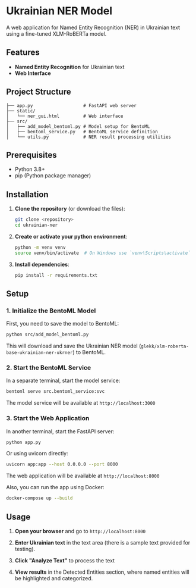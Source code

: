 # Ukrainian NER Model

A web application for Named Entity Recognition (NER) in Ukrainian text using a fine-tuned XLM-RoBERTa model.

## Features

- **Named Entity Recognition** for Ukrainian text
- **Web Interface**

## Project Structure

```
├── app.py                   # FastAPI web server
├── static/
│   └── ner_gui.html         # Web interface
├── src/
│   ├── add_model_bentoml.py # Model setup for BentoML
│   ├── bentoml_service.py   # BentoML service definition
│   └── utils.py             # NER result processing utilities
```

## Prerequisites

- Python 3.8+
- pip (Python package manager)

## Installation

1. **Clone the repository** (or download the files):
   ```bash
   git clone <repository>
   cd ukrainian-ner
   ```

2. **Create or activate your python environment**:
   ```bash
   python -m venv venv
   source venv/bin/activate  # On Windows use `venv\Scripts\activate`
   ```

3. **Install dependencies**:
   ```bash
   pip install -r requirements.txt
   ```

## Setup

### 1. Initialize the BentoML Model

First, you need to save the model to BentoML:

```bash
python src/add_model_bentoml.py
```

This will download and save the Ukrainian NER model (`glekk/xlm-roberta-base-ukrainian-ner-ukrner`) to BentoML.

### 2. Start the BentoML Service

In a separate terminal, start the model service:

```bash
bentoml serve src.bentoml_service:svc
```

The model service will be available at `http://localhost:3000`

### 3. Start the Web Application

In another terminal, start the FastAPI server:

```bash
python app.py
```

Or using uvicorn directly:

```bash
uvicorn app:app --host 0.0.0.0 --port 8000
```

The web application will be available at `http://localhost:8000`

Also, you can run the app using Docker:

```bash
docker-compose up --build
```

## Usage

1. **Open your browser** and go to `http://localhost:8000`

2. **Enter Ukrainian text** in the text area (there is a sample text provided for testing). 

3. **Click "Analyze Text"** to process the text

4. **View results** in the Detected Entities section, where named entities will be highlighted and categorized.
